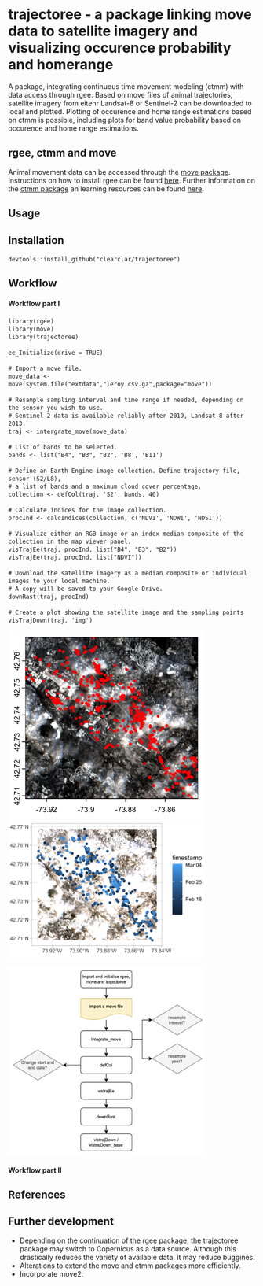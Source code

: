 # trajectoree - a package linking move data to satellite imagery and visualizing occurence probability and homerange

A package, integrating continuous time movement modeling (ctmm) with data access through rgee. Based on move files of animal trajectories, satellite imagery from eitehr Landsat-8 or Sentinel-2 can be downloaded to local and plotted. Plotting of occurence and home range estimations based on ctmm is possible, including plots for band value probability based on occurence and home range estimations.
## rgee, ctmm and move
Animal movement data can be accessed through the [move package](https://cran.r-project.org/web/packages/move/index.html).
Instructions on how to install rgee can be found [here](https://github.com/r-spatial/rgee).
Further information on the [ctmm package](https://ctmm-initiative.github.io/ctmm/) an learning resources can be found [here](https://animove.org/elearning/).
## Usage 
## Installation 
```
devtools::install_github("clearclar/trajectoree")
```
## Workflow 
#### Workflow part I

```
library(rgee)
library(move)
library(trajectoree)

ee_Initialize(drive = TRUE)

# Import a move file.
move_data <- move(system.file("extdata","leroy.csv.gz",package="move"))

# Resample sampling interval and time range if needed, depending on the sensor you wish to use.
# Sentinel-2 data is available reliably after 2019, Landsat-8 after 2013.
traj <- intergrate_move(move_data)

# List of bands to be selected.
bands <- list("B4", "B3", "B2", 'B8', 'B11')

# Define an Earth Engine image collection. Define trajectory file, sensor (S2/L8),
# a list of bands and a maximum cloud cover percentage.
collection <- defCol(traj, 'S2', bands, 40)

# Calculate indices for the image collection.
procInd <- calcIndices(collection, c('NDVI', 'NDWI', 'NDSI'))

# Visualize either an RGB image or an index median composite of the collection in the map viewer panel.
visTrajEe(traj, procInd, list("B4", "B3", "B2"))
visTrajEe(traj, procInd, list("NDVI"))

# Download the satellite imagery as a median composite or individual images to your local machine.
# A copy will be saved to your Google Drive.
downRast(traj, procInd)

# Create a plot showing the satellite image and the sampling points
visTrajDown(traj, 'img')
```
<img src="36edf328-a566-4f7a-b2bd-898f36f736ff.png" alt="drawing" width="400"/> <img src="e0e083db-6b7b-4d03-b96b-ce4005916f8a.png" alt="drawing" width="400"/>


<img src="flowchart1.png" alt="drawing" width="400"/>

#### Workflow part II

## References
## Further development
* Depending on the continuation of the rgee package, the trajectoree package may switch to Copernicus as a data source. Although this drastically reduces the variety of available data, it may reduce buggines.
* Alterations to extend the move and ctmm packages more efficiently.
* Incorporate move2.
